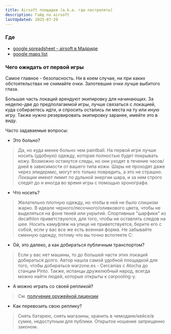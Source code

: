 ```yaml
---
title: Airsoft площадки (a.k.a. где пострелять)
description: Гайд по airsoft 
lastUpdated: 2025-07-29
---
```


### Где

- [google spreadsheet - airsoft в Мадриде](https://docs.google.com/spreadsheets/d/11P0-bq-s59dOfmWRJCCL1yniz2YDerRnP3097sogR4o)
- [google maps list](https://maps.app.goo.gl/FC5Ys5a9DSUonH9B8)

### Чего ожидать от первой игры

Самое главное - безопасность. Ни в коем случае, ни при каких обстоятельствах не снимайте очки. Запотевшие очки лучше выбитого глаза. 

Большая часть локаций арендуют экипировку для начинающих. За неделю-две до предполагаемой игры, лучше связаться с локацией, куда собираетесь идти, и спросить остались ли места на ту или иную игру. Также нужно резервировать экипировку заранее, имейте это в виду.

Часто задаваемые вопросы:

- Это больно?
> Да, но куда менее больно чем paintball. На первой игре лучше носить (удобную) одежду, которая полностью будет покрывать кожу. Возможно останутся следы, но они уходят в течение часов/дней в зависимости от вашего типа кожи. Шары не проходят даже через эпидермис, могут его только повредить, а это не страшно. Локации имеют лимит по дульной энергии шара, и за ним строго следят до и иногда во время игры с помощью хронографа.

- Что носить?
> Желательно плотную одежду, но чтобы в ней не было слишком жарко. В идеале черного/песочного/оливкового цвета, чтобы не выделяться на фоне теней или укрытий. Спортивные "шарфики" из decathlon приветствуются, для того, чтобы не оставлять следов на шее. Носить камуфляж на улице не приветствуется, берите его с собой, если у вас все же есть военная форма. Не забывайте сменную одежду, потому что вы точно вспотеете С:

- Ой, это далеко, а как добираться публичным транспортом?
> Если у вас нет машины, то до большей части этих локаций добираться долго. Автор нашла самой удобной площадкой для того, чтобы добираться warzone.es - Cercanías с Atocha до станции Pinto. Также, испанцы дружелюбный народ, всегда можно найти людей, которые открыты к carpooling-у.

- А можно играть со своей репликой?
> См. [получение оружейной лицензии](/spare-time/airsoft/permit)

- Как перевозить свою реплику?
> Снять батарею, снять магазины, хранить в чемодане/кейсе/в сумке, недоступным для публики. Открытое ношение запрещенно законом.
